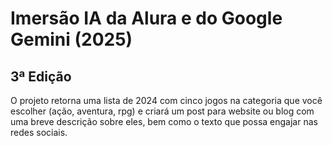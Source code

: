 # Imersão IA da Alura e do Google Gemini (2025)
## 3ª Edição

O projeto retorna uma lista de 2024 com cinco jogos na categoria que você escolher (ação, aventura, rpg) e criará um post para website ou blog com uma breve descrição sobre eles, bem como o texto que possa engajar nas redes sociais.
